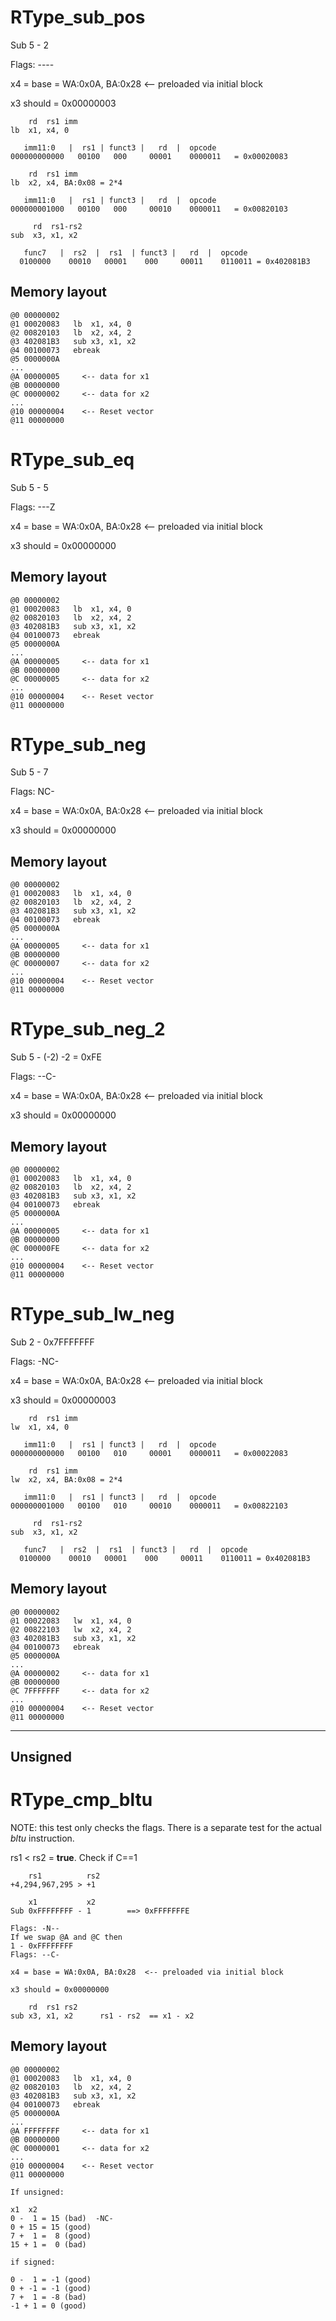 # RType_sub_pos
Sub 5 - 2 

Flags: ----

x4 = base = WA:0x0A, BA:0x28  <-- preloaded via initial block

x3 should = 0x00000003

```
    rd  rs1 imm
lb  x1, x4, 0

   imm11:0   |  rs1 | funct3 |   rd  |  opcode
000000000000   00100   000     00001    0000011   = 0x00020083

    rd  rs1 imm
lb  x2, x4, BA:0x08 = 2*4

   imm11:0   |  rs1 | funct3 |   rd  |  opcode
000000001000   00100   000     00010    0000011   = 0x00820103

     rd  rs1-rs2
sub  x3, x1, x2

   func7   |  rs2  |  rs1  | funct3 |   rd  |  opcode
  0100000    00010   00001    000     00011    0110011 = 0x402081B3
```

## Memory layout
```
@0 00000002
@1 00020083   lb  x1, x4, 0
@2 00820103   lb  x2, x4, 2
@3 402081B3   sub x3, x1, x2
@4 00100073   ebreak
@5 0000000A     
...
@A 00000005     <-- data for x1
@B 00000000
@C 00000002     <-- data for x2
...
@10 00000004    <-- Reset vector
@11 00000000
```

# RType_sub_eq
Sub 5 - 5 

Flags: ---Z

x4 = base = WA:0x0A, BA:0x28  <-- preloaded via initial block

x3 should = 0x00000000

## Memory layout
```
@0 00000002
@1 00020083   lb  x1, x4, 0
@2 00820103   lb  x2, x4, 2
@3 402081B3   sub x3, x1, x2
@4 00100073   ebreak
@5 0000000A     
...
@A 00000005     <-- data for x1
@B 00000000
@C 00000005     <-- data for x2
...
@10 00000004    <-- Reset vector
@11 00000000
```

# RType_sub_neg
Sub 5 - 7 

Flags: NC-

x4 = base = WA:0x0A, BA:0x28  <-- preloaded via initial block

x3 should = 0x00000000

## Memory layout
```
@0 00000002
@1 00020083   lb  x1, x4, 0
@2 00820103   lb  x2, x4, 2
@3 402081B3   sub x3, x1, x2
@4 00100073   ebreak
@5 0000000A     
...
@A 00000005     <-- data for x1
@B 00000000
@C 00000007     <-- data for x2
...
@10 00000004    <-- Reset vector
@11 00000000
```

# RType_sub_neg_2
Sub 5 - (-2)   -2 = 0xFE

Flags: --C-

x4 = base = WA:0x0A, BA:0x28  <-- preloaded via initial block

x3 should = 0x00000000

## Memory layout
```
@0 00000002
@1 00020083   lb  x1, x4, 0
@2 00820103   lb  x2, x4, 2
@3 402081B3   sub x3, x1, x2
@4 00100073   ebreak
@5 0000000A     
...
@A 00000005     <-- data for x1
@B 00000000
@C 000000FE     <-- data for x2
...
@10 00000004    <-- Reset vector
@11 00000000
```

# RType_sub_lw_neg
Sub 2 - 0x7FFFFFFF

Flags: -NC-

x4 = base = WA:0x0A, BA:0x28  <-- preloaded via initial block

x3 should = 0x00000003

```
    rd  rs1 imm
lw  x1, x4, 0

   imm11:0   |  rs1 | funct3 |   rd  |  opcode
000000000000   00100   010     00001    0000011   = 0x00022083

    rd  rs1 imm
lw  x2, x4, BA:0x08 = 2*4

   imm11:0   |  rs1 | funct3 |   rd  |  opcode
000000001000   00100   010     00010    0000011   = 0x00822103

     rd  rs1-rs2
sub  x3, x1, x2

   func7   |  rs2  |  rs1  | funct3 |   rd  |  opcode
  0100000    00010   00001    000     00011    0110011 = 0x402081B3
```

## Memory layout
```
@0 00000002
@1 00022083   lw  x1, x4, 0
@2 00822103   lw  x2, x4, 2
@3 402081B3   sub x3, x1, x2
@4 00100073   ebreak
@5 0000000A     
...
@A 00000002     <-- data for x1
@B 00000000
@C 7FFFFFFF     <-- data for x2
...
@10 00000004    <-- Reset vector
@11 00000000
```


---------------------------
Unsigned
---------------------------

# RType_cmp_bltu
NOTE: this test only checks the flags. There is a separate test for the actual *bltu* instruction.

rs1 < rs2 = **true**. Check if  C==1
```
    rs1          rs2
+4,294,967,295 > +1

    x1           x2
Sub 0xFFFFFFFF - 1        ==> 0xFFFFFFFE

Flags: -N--
If we swap @A and @C then
1 - 0xFFFFFFFF 
Flags: --C-

x4 = base = WA:0x0A, BA:0x28  <-- preloaded via initial block

x3 should = 0x00000000

    rd  rs1 rs2
sub x3, x1, x2      rs1 - rs2  == x1 - x2

```

## Memory layout
```
@0 00000002
@1 00020083   lb  x1, x4, 0
@2 00820103   lb  x2, x4, 2
@3 402081B3   sub x3, x1, x2
@4 00100073   ebreak
@5 0000000A     
...
@A FFFFFFFF     <-- data for x1
@B 00000000
@C 00000001     <-- data for x2
...
@10 00000004    <-- Reset vector
@11 00000000
```


```
If unsigned:

x1  x2
0 -  1 = 15 (bad)  -NC-
0 + 15 = 15 (good)
7 +  1 =  8 (good)
15 + 1 =  0 (bad)

if signed:

0 -  1 = -1 (good)
0 + -1 = -1 (good)
7 +  1 = -8 (bad)
-1 + 1 = 0 (good)
```